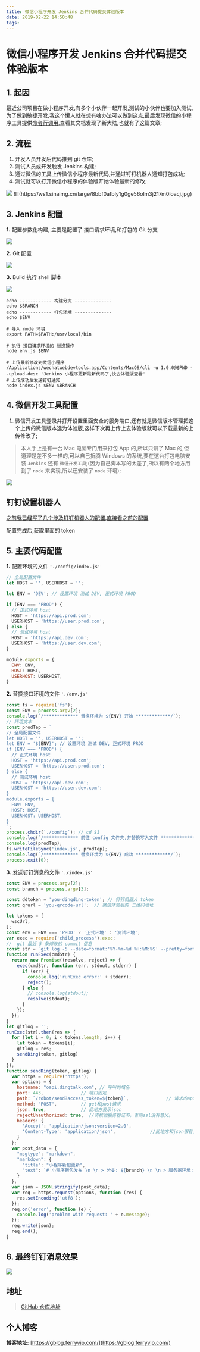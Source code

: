 ```yaml
---
title: 微信小程序开发 Jenkins 合并代码提交体验版本
date: 2019-02-22 14:50:48
tags:
---
```


# 微信小程序开发 Jenkins 合并代码提交体验版本

## 1. 起因
最近公司项目在做小程序开发,有多个小伙伴一起开发,测试的小伙伴也要加入测试,为了做到敏捷开发,我这个懒人就在想有啥办法可以做到这点,最后发现微信的小程序工具提供[命令行调用](https://developers.weixin.qq.com/miniprogram/dev/devtools/cli.html),查看其文档发现了新大陆,也就有了这篇文章;

## 2. 流程

1. 开发人员开发后代码推到 git 仓库;
2. 测试人员或开发触发 Jenkins 构建;
3. 通过微信的工具上传微信小程序最新代码,并通过钉钉机器人通知打包成功;
4. 测试就可以打开微信小程序的体验版开始体验最新的修改;

<img referrerPolicy="no-referrer" src="https://ws1.sinaimg.cn/large/8bbf0afbly1g0ge56olm3j217m0loacj.jpg" />
![](https://ws1.sinaimg.cn/large/8bbf0afbly1g0ge56olm3j217m0loacj.jpg)

## 3. Jenkins 配置
**1.** 配置参数化构建, 主要是配置了 接口请求环境,和打包的 Git 分支

![](https://ws1.sinaimg.cn/large/8bbf0afbly1g0gek8npfvj21ho14adk3.jpg)

**2.** Git 配置

![](https://ws1.sinaimg.cn/large/8bbf0afbly1g0gem3ja0vj21i60v8q6p.jpg)

**3.** Build 执行 shell 脚本

![](https://ws1.sinaimg.cn/large/8bbf0afbly1g0gena00thj21ik0s4adu.jpg)


```shell
echo ------------ 构建分支 --------------
echo $BRANCH 
echo ------------ 打包环境 --------------
echo $ENV

# 导入 node 环境
export PATH=$PATH:/usr/local/bin 

# 执行 接口请求环境的 替换操作
node env.js $ENV

# 上传最新修改到微信小程序
/Applications/wechatwebdevtools.app/Contents/MacOS/cli -u 1.0.0@$PWD --upload-desc 'Jenkins 小程序更新最新代码了,快去体验版查看'
# 上传成功后发送钉钉通知
node index.js $ENV $BRANCH
```

## 4. 微信开发工具配置
1. 微信开发工具登录并打开设置里面安全的服务端口,还有就是微信版本管理把这个上传的微信版本选为体验版,这样下次再上传上去体验版就可以下载最新的上传修改了;

> 本人手上是有一台 Mac 电脑专门用来打包 App 的,所以只讲了 Mac 的,但道理是差不多一样的,可以自己折腾 Windows 的系统,要在这台打包电脑安装 `Jenkins` 还有 `微信开发工具`;(因为自己脚本写的太差了,所以有两个地方用到了 `node` 来实现,所以还安装了 `node` 环境);

![](https://ws1.sinaimg.cn/large/8bbf0afbly1g0ggb5q8r8j227i1psqmv.jpg)

## 钉钉设置机器人
[之前我已经写了几个涉及钉钉机器人的配置,直接看之前的配置](https://gblog.ferryvip.com/2018/02/26/Log4js%20-%20Appenders%20%E5%BC%80%E5%8F%91,%E6%B6%88%E6%81%AF%E7%9B%B4%E5%8F%91%E9%92%89%E9%92%89%E6%9C%BA%E5%99%A8%E4%BA%BA/)

配置完成后,获取里面的 token
## 5. 主要代码配置
**1.** 配置环境的文件 `'./config/index.js'` 

```js
// 全局配置文件
let HOST = '', USERHOST = '';

let ENV = 'DEV'; // 设置环境 测试 DEV, 正式环境 PROD

if (ENV === 'PROD') {
  // 正式环境 host
  HOST = 'https://api.prod.com';
  USERHOST = 'https://user.prod.com';
} else {
  // 测试环境 host
  HOST = 'https://api.dev.com';
  USERHOST = 'https://user.dev.com';
}

module.exports = {
  ENV: ENV,
  HOST: HOST,
  USERHOST: USERHOST,
}
```

**2.** 替换接口环境的文件 `'./env.js'`

```js
const fs = require('fs');
const ENV = process.argv[2];
console.log(`/************* 替换环境为 ${ENV} 开始 *************/`);
// 环境文本
const prodTep = `
// 全局配置文件
let HOST = '', USERHOST = '';
let ENV = '${ENV}'; // 设置环境 测试 DEV, 正式环境 PROD
if (ENV === 'PROD') {
  // 正式环境 host
  HOST = 'https://api.prod.com';
  USERHOST = 'https://user.prod.com';
} else {
  // 测试环境 host
  HOST = 'https://api.dev.com';
  USERHOST = 'https://user.dev.com';
}
module.exports = {
  ENV: ENV,
  HOST: HOST,
  USERHOST: USERHOST,
}
`;
process.chdir(`./config`); // cd $1
console.log(`/************* 前往 config 文件夹,并替换写入文件 *************/`);
console.log(prodTep);
fs.writeFileSync('index.js', prodTep);
console.log(`/************* 替换环境为 ${ENV} 成功 *************/`);
process.exit(0);
```
**3.** 发送钉钉消息的文件 `'./index.js'`

```js
const ENV = process.argv[2];
const branch = process.argv[3];

const ddtoken = 'you-dingding-token'; // 钉钉机器人 token
const qrurl = 'you-qrcode-url';  // 微信体验版的 二维码地址

let tokens = [
  wscUrl,
];
const env = ENV === 'PROD' ? '正式环境' : '测试环境';
var exec = require('child_process').exec;
//  git 最近 5 条修改的 commit 信息
const str = `git log -5 --date=format:'%Y-%m-%d %H:%M:%S' --pretty=format:"* %cd - %s "`;
function runExec(cmdStr) {
  return new Promise((resolve, reject) => {
    exec(cmdStr, function (err, stdout, stderr) {
      if (err) {
        console.log('runExec error:' + stderr);
        reject();
      } else {
        // console.log(stdout);
        resolve(stdout);
      }
    });
  });
}
let gitlog = '';
runExec(str).then(res => {
  for (let i = 0; i < tokens.length; i++) {
    let token = tokens[i];
    gitlog = res;
    sendDing(token, gitlog)
  }
});
function sendDing(token, gitlog) {
  var https = require('https');
  var options = {
    hostname: "oapi.dingtalk.com", // 呼叫的域名
    port: 443,				// 端口固定
    path: `/robot/send?access_token=${token}`,				// 请求的api名称
    method: "POST",			// get和post请求
    json: true,				// 此地方表示json
    rejectUnauthorized: true,  //请校验服务器证书，否则ssl没有意义。
    headers: {
      'Accept': 'application/json;version=2.0',
      'Content-Type': 'application/json',             //此地方和json很有关联，需要注意
    }
  };
  var post_data = {
    "msgtype": "markdown",
    "markdown": {
      "title": "小程序新包更新",
      "text": `# 小程序新包发布 \n \n > 分支: ${branch} \n \n > 服务器环境: ${env} \n \n > 更新内容: \n \n ${gitlog}  \n \n > 微信扫码体验小程序: ![](${qrurl})`
    }
  };
  var json = JSON.stringify(post_data);
  var req = https.request(options, function (res) {
    res.setEncoding('utf8');
  });
  req.on('error', function (e) {
    console.log('problem with request: ' + e.message);
  });
  req.write(json);
  req.end();
}
```
## 6. 最终钉钉消息效果
![](https://ws1.sinaimg.cn/large/8bbf0afbly1g0ggu8vrcsj20ui1catej.jpg)

## 地址
> [GitHub 仓库地址](https://github.com/strawferry/weappjenkins)

## 个人博客
**博客地址:** 
[https://gblog.ferryvip.com/](https://gblog.ferryvip.com/) 




